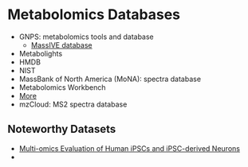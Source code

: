 # Metabolomics Databases

- GNPS: metabolomics tools and database
	- [MassIVE database](https://massive.ucsd.edu/ProteoSAFe/static/massive.jsp)
- Metabolights
- HMDB
- NIST
- MassBank of North America (MoNA): spectra database
- Metabolomics Workbench
- [More](https://www.metabolomicsworkbench.org/databases/externaldatabases.php)
- mzCloud: MS2 spectra database

## Noteworthy Datasets

- [Multi-omics Evaluation of Human iPSCs and iPSC-derived Neurons](https://gnps.ucsd.edu/ProteoSAFe/result.jsp?task=e405b46efa504e4d9eadc10b875ccd18&view=advanced_view)
- 